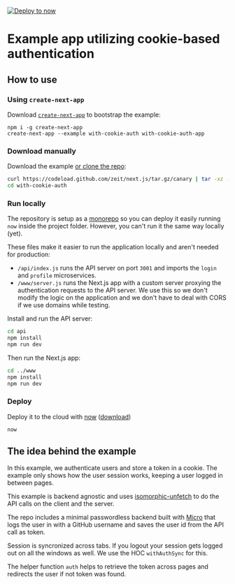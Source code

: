 [![Deploy to now](https://deploy.now.sh/static/button.svg)](https://deploy.now.sh/?repo=https://github.com/zeit/next.js/tree/master/examples/with-cookie-auth)

# Example app utilizing cookie-based authentication

## How to use

### Using `create-next-app`

Download [`create-next-app`](https://github.com/segmentio/create-next-app) to bootstrap the example:

```
npm i -g create-next-app
create-next-app --example with-cookie-auth with-cookie-auth-app
```

### Download manually

Download the example [or clone the repo](https://github.com/zeit/next.js):

```bash
curl https://codeload.github.com/zeit/next.js/tar.gz/canary | tar -xz --strip=2 next.js-canary/examples/with-cookie-auth
cd with-cookie-auth
```

### Run locally

The repository is setup as a [monorepo](https://zeit.co/examples/monorepo/) so you can deploy it easily running `now` inside the project folder. However, you can't run it the same way locally (yet).

These files make it easier to run the application locally and aren't needed for production:

- `/api/index.js` runs the API server on port `3001` and imports the `login` and `profile` microservices.
- `/www/server.js` runs the Next.js app with a custom server proxying the authentication requests to the API server. We use this so we don't modify the logic on the application and we don't have to deal with CORS if we use domains while testing.

Install and run the API server:

```bash
cd api
npm install
npm run dev
```

Then run the Next.js app:

```bash
cd ../www
npm install
npm run dev
```

### Deploy

Deploy it to the cloud with [now](https://zeit.co/now) ([download](https://zeit.co/download))

```bash
now
```

## The idea behind the example

In this example, we authenticate users and store a token in a cookie. The example only shows how the user session works, keeping a user logged in between pages.

This example is backend agnostic and uses [isomorphic-unfetch](https://www.npmjs.com/package/isomorphic-unfetch) to do the API calls on the client and the server.

The repo includes a minimal passwordless backend built with [Micro](https://www.npmjs.com/package/micro) that logs the user in with a GitHub username and saves the user id from the API call as token.

Session is syncronized across tabs. If you logout your session gets logged out on all the windows as well. We use the HOC `withAuthSync` for this.

The helper function `auth` helps to retrieve the token across pages and redirects the user if not token was found.
